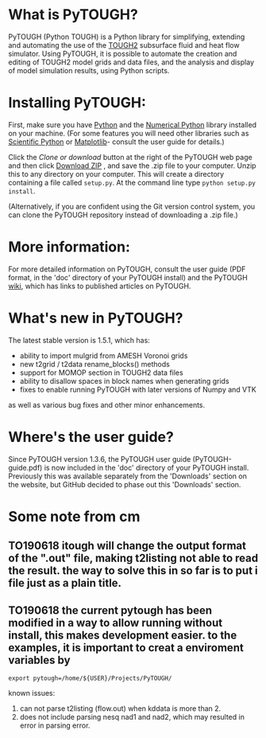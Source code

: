 # What is PyTOUGH?

PyTOUGH (Python TOUGH) is a Python library for simplifying, extending and automating the use of the [TOUGH2](http://esd.lbl.gov/research/projects/tough/) subsurface fluid and heat flow simulator. Using PyTOUGH, it is possible to automate the creation and editing of TOUGH2 model grids and data files, and the analysis and display of model simulation results, using Python scripts.

# Installing PyTOUGH:

First, make sure you have [Python](http://www.python.org) and the [Numerical Python](http://numpy.scipy.org/) library installed on your machine.  (For some features you will need other libraries such as [Scientific Python](http://www.scipy.org/) or [Matplotlib](http://matplotlib.sourceforge.net/)- consult the user guide for details.)

Click the _Clone or download_ button at the right of the PyTOUGH web page and then click [Download ZIP](https://github.com/acroucher/PyTOUGH/archive/master.zip) , and save the .zip file to your computer.  Unzip this to any directory on your computer.  This will create a directory containing a file called `setup.py`.  At the command line type `python setup.py install`.

(Alternatively, if you are confident using the Git version control system, you can clone the PyTOUGH repository instead of downloading a .zip file.)

# More information:

For more detailed information on PyTOUGH, consult the user guide (PDF format, in the 'doc' directory of your PyTOUGH install) and the PyTOUGH [wiki](https://github.com/acroucher/PyTOUGH/wiki/), which has links to published articles on PyTOUGH.

# What's new in PyTOUGH?

The latest stable version is 1.5.1, which has:

* ability to import mulgrid from AMESH Voronoi grids
* new t2grid / t2data rename_blocks() methods
* support for MOMOP section in TOUGH2 data files
* ability to disallow spaces in block names when generating grids
* fixes to enable running PyTOUGH with later versions of Numpy and VTK

as well as various bug fixes and other minor enhancements.

# Where's the user guide?

Since PyTOUGH version 1.3.6, the PyTOUGH user guide (PyTOUGH-guide.pdf) is now included in the 'doc' directory of your PyTOUGH install.  Previously this was available separately from the 'Downloads' section on the website, but GitHub decided to phase out this 'Downloads' section.

# Some note from cm


## TO190618 itough will change the output format of the ".out" file, making t2listing not able to read the result. the way to solve this in so far is to put i file just as a plain title. 

## TO190618 the current pytough has been modified in a way to allow running without install, this makes development easier. to the examples, it is important to creat a enviroment variables by

```
export pytough=/home/${USER}/Projects/PyTOUGH/
```


known issues:
1. can not parse t2listing (flow.out) when kddata is more than 2. 
2. does not include parsing nesq nad1 and nad2, which may resulted in error in parsing error.

